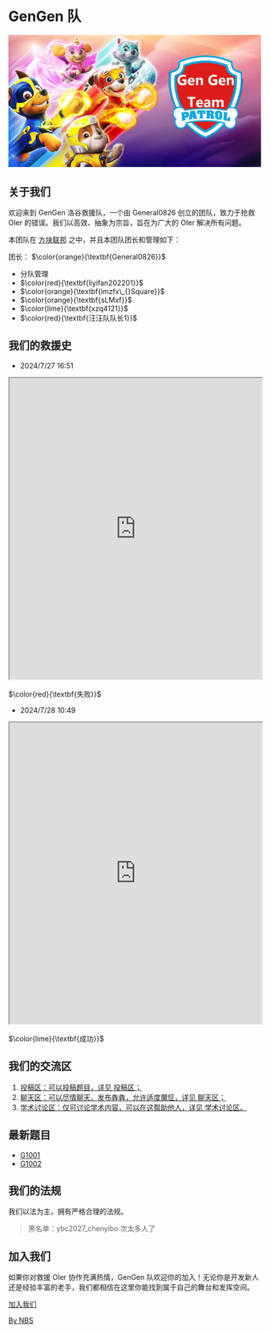 
# GenGen 队

![](26af0ce9bf7d446a740cd911291eb8d0.jpeg)

## 关于我们 

欢迎来到 GenGen 洛谷救援队，一个由 General0826 创立的团队，致力于抢救 OIer 的错误。我们以高效、抽象为宗旨，旨在为广大的 OIer 解决所有问题。

本团队在 [方块联邦]((https://github-liyifan202201.github.io/nbs/)) 之中，并且本团队团长和管理如下：

团长： $\color{orange}{\textbf{General0826}}$
- 分队管理
- $\color{red}{\textbf{liyifan202201}}$
- $\color{orange}{\textbf{imzfx\_{}Square}}$
- $\color{orange}{\textbf{sLMxf}}$
- $\color{lime}{\textbf{xzq4121}}$
- $\color{red}{\textbf{汪汪队队长1}}$


## 我们的救援史

- 2024/7/27 16:51

<iframe src="https://lglg.top/870183" width="100%" height="600"></iframe>

$\color{red}{\textbf{失败}}$

- 2024/7/28 10:49

<iframe src="https://lglg.top/870801" width="100%" height="600"></iframe>

$\color{lime}{\textbf{成功}}$

## 我们的交流区
1. [投稿区：可以投稿题目，详见 投稿区；](https://www.luogu.com.cn/discuss/879822)
2. [聊天区：可以尽情聊天、发布犇犇，允许适度魔怔，详见 聊天区；](https://www.luogu.com.cn/discuss/878815)
3. [学术讨论区：仅可讨论学术内容，可以在这帮助他人，详见 学术讨论区。](https://www.luogu.com.cn/discuss/878815)

## 最新题目
- [G1001](https://www.luogu.com.cn/problem/T490782)
- [G1002](https://www.luogu.com.cn/problem/T491108)


## 我们的法规

我们以法为主，拥有严格合理的法规。

> 黑名单：ybc2027_chenyibo 次太多人了


## 加入我们

如果你对救援 OIer 协作充满热情，GenGen 队欢迎你的加入！无论你是开发新人还是经验丰富的老手，我们都相信在这里你能找到属于自己的舞台和发挥空间。

[加入我们](https://www.luogu.com.cn/team/85363)

[By NBS](https://github-liyifan202201.github.io/nbs/)
